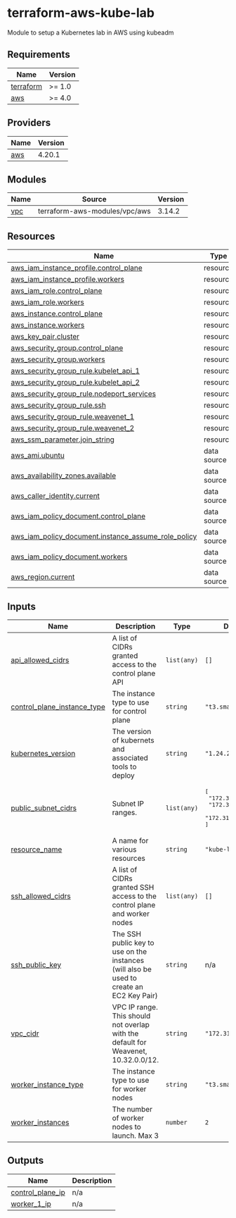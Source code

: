 # terraform-aws-kube-lab
Module to setup a Kubernetes lab in AWS using kubeadm

<!-- BEGIN_TF_DOCS -->
## Requirements

| Name | Version |
|------|---------|
| <a name="requirement_terraform"></a> [terraform](#requirement\_terraform) | >= 1.0 |
| <a name="requirement_aws"></a> [aws](#requirement\_aws) | >= 4.0 |

## Providers

| Name | Version |
|------|---------|
| <a name="provider_aws"></a> [aws](#provider\_aws) | 4.20.1 |

## Modules

| Name | Source | Version |
|------|--------|---------|
| <a name="module_vpc"></a> [vpc](#module\_vpc) | terraform-aws-modules/vpc/aws | 3.14.2 |

## Resources

| Name | Type |
|------|------|
| [aws_iam_instance_profile.control_plane](https://registry.terraform.io/providers/hashicorp/aws/latest/docs/resources/iam_instance_profile) | resource |
| [aws_iam_instance_profile.workers](https://registry.terraform.io/providers/hashicorp/aws/latest/docs/resources/iam_instance_profile) | resource |
| [aws_iam_role.control_plane](https://registry.terraform.io/providers/hashicorp/aws/latest/docs/resources/iam_role) | resource |
| [aws_iam_role.workers](https://registry.terraform.io/providers/hashicorp/aws/latest/docs/resources/iam_role) | resource |
| [aws_instance.control_plane](https://registry.terraform.io/providers/hashicorp/aws/latest/docs/resources/instance) | resource |
| [aws_instance.workers](https://registry.terraform.io/providers/hashicorp/aws/latest/docs/resources/instance) | resource |
| [aws_key_pair.cluster](https://registry.terraform.io/providers/hashicorp/aws/latest/docs/resources/key_pair) | resource |
| [aws_security_group.control_plane](https://registry.terraform.io/providers/hashicorp/aws/latest/docs/resources/security_group) | resource |
| [aws_security_group.workers](https://registry.terraform.io/providers/hashicorp/aws/latest/docs/resources/security_group) | resource |
| [aws_security_group_rule.kubelet_api_1](https://registry.terraform.io/providers/hashicorp/aws/latest/docs/resources/security_group_rule) | resource |
| [aws_security_group_rule.kubelet_api_2](https://registry.terraform.io/providers/hashicorp/aws/latest/docs/resources/security_group_rule) | resource |
| [aws_security_group_rule.nodeport_services](https://registry.terraform.io/providers/hashicorp/aws/latest/docs/resources/security_group_rule) | resource |
| [aws_security_group_rule.ssh](https://registry.terraform.io/providers/hashicorp/aws/latest/docs/resources/security_group_rule) | resource |
| [aws_security_group_rule.weavenet_1](https://registry.terraform.io/providers/hashicorp/aws/latest/docs/resources/security_group_rule) | resource |
| [aws_security_group_rule.weavenet_2](https://registry.terraform.io/providers/hashicorp/aws/latest/docs/resources/security_group_rule) | resource |
| [aws_ssm_parameter.join_string](https://registry.terraform.io/providers/hashicorp/aws/latest/docs/resources/ssm_parameter) | resource |
| [aws_ami.ubuntu](https://registry.terraform.io/providers/hashicorp/aws/latest/docs/data-sources/ami) | data source |
| [aws_availability_zones.available](https://registry.terraform.io/providers/hashicorp/aws/latest/docs/data-sources/availability_zones) | data source |
| [aws_caller_identity.current](https://registry.terraform.io/providers/hashicorp/aws/latest/docs/data-sources/caller_identity) | data source |
| [aws_iam_policy_document.control_plane](https://registry.terraform.io/providers/hashicorp/aws/latest/docs/data-sources/iam_policy_document) | data source |
| [aws_iam_policy_document.instance_assume_role_policy](https://registry.terraform.io/providers/hashicorp/aws/latest/docs/data-sources/iam_policy_document) | data source |
| [aws_iam_policy_document.workers](https://registry.terraform.io/providers/hashicorp/aws/latest/docs/data-sources/iam_policy_document) | data source |
| [aws_region.current](https://registry.terraform.io/providers/hashicorp/aws/latest/docs/data-sources/region) | data source |

## Inputs

| Name | Description | Type | Default | Required |
|------|-------------|------|---------|:--------:|
| <a name="input_api_allowed_cidrs"></a> [api\_allowed\_cidrs](#input\_api\_allowed\_cidrs) | A list of CIDRs granted access to the control plane API | `list(any)` | `[]` | no |
| <a name="input_control_plane_instance_type"></a> [control\_plane\_instance\_type](#input\_control\_plane\_instance\_type) | The instance type to use for control plane | `string` | `"t3.small"` | no |
| <a name="input_kubernetes_version"></a> [kubernetes\_version](#input\_kubernetes\_version) | The version of kubernets and associated tools to deploy | `string` | `"1.24.2-00"` | no |
| <a name="input_public_subnet_cidrs"></a> [public\_subnet\_cidrs](#input\_public\_subnet\_cidrs) | Subnet IP ranges. | `list(any)` | <pre>[<br>  "172.31.0.0/20",<br>  "172.31.16.0/20",<br>  "172.31.32.0/20"<br>]</pre> | no |
| <a name="input_resource_name"></a> [resource\_name](#input\_resource\_name) | A name for various resources | `string` | `"kube-lab"` | no |
| <a name="input_ssh_allowed_cidrs"></a> [ssh\_allowed\_cidrs](#input\_ssh\_allowed\_cidrs) | A list of CIDRs granted SSH access to the control plane and worker nodes | `list(any)` | `[]` | no |
| <a name="input_ssh_public_key"></a> [ssh\_public\_key](#input\_ssh\_public\_key) | The SSH public key to use on the instances (will also be used to create an EC2 Key Pair) | `string` | n/a | yes |
| <a name="input_vpc_cidr"></a> [vpc\_cidr](#input\_vpc\_cidr) | VPC IP range. This should not overlap with the default for Weavenet, 10.32.0.0/12. | `string` | `"172.31.0.0/16"` | no |
| <a name="input_worker_instance_type"></a> [worker\_instance\_type](#input\_worker\_instance\_type) | The instance type to use for worker nodes | `string` | `"t3.small"` | no |
| <a name="input_worker_instances"></a> [worker\_instances](#input\_worker\_instances) | The number of worker nodes to launch. Max 3 | `number` | `2` | no |

## Outputs

| Name | Description |
|------|-------------|
| <a name="output_control_plane_ip"></a> [control\_plane\_ip](#output\_control\_plane\_ip) | n/a |
| <a name="output_worker_1_ip"></a> [worker\_1\_ip](#output\_worker\_1\_ip) | n/a |
<!-- END_TF_DOCS -->
